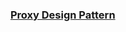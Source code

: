 ### [Proxy Design Pattern](https://github.com/Priyanka-droid/DesignPatternAndImplementation/tree/feature/proxy-design-pattern/ProxyDesignPattern)
